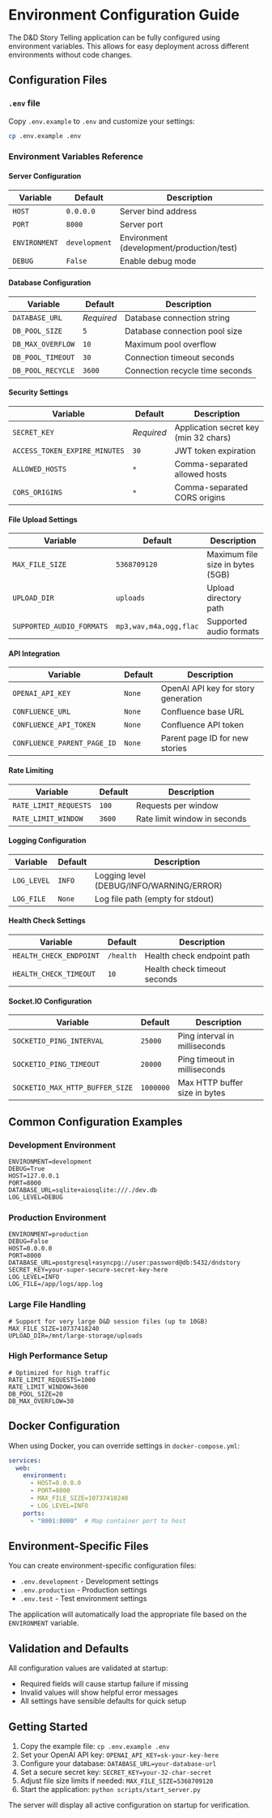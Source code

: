# Environment Configuration Guide

The D&D Story Telling application can be fully configured using environment variables. This allows for easy deployment across different environments without code changes.

## Configuration Files

### `.env` file
Copy `.env.example` to `.env` and customize your settings:

```bash
cp .env.example .env
```

### Environment Variables Reference

#### Server Configuration
| Variable | Default | Description |
|----------|---------|-------------|
| `HOST` | `0.0.0.0` | Server bind address |
| `PORT` | `8000` | Server port |
| `ENVIRONMENT` | `development` | Environment (development/production/test) |
| `DEBUG` | `False` | Enable debug mode |

#### Database Configuration
| Variable | Default | Description |
|----------|---------|-------------|
| `DATABASE_URL` | *Required* | Database connection string |
| `DB_POOL_SIZE` | `5` | Database connection pool size |
| `DB_MAX_OVERFLOW` | `10` | Maximum pool overflow |
| `DB_POOL_TIMEOUT` | `30` | Connection timeout seconds |
| `DB_POOL_RECYCLE` | `3600` | Connection recycle time seconds |

#### Security Settings
| Variable | Default | Description |
|----------|---------|-------------|
| `SECRET_KEY` | *Required* | Application secret key (min 32 chars) |
| `ACCESS_TOKEN_EXPIRE_MINUTES` | `30` | JWT token expiration |
| `ALLOWED_HOSTS` | `*` | Comma-separated allowed hosts |
| `CORS_ORIGINS` | `*` | Comma-separated CORS origins |

#### File Upload Settings
| Variable | Default | Description |
|----------|---------|-------------|
| `MAX_FILE_SIZE` | `5368709120` | Maximum file size in bytes (5GB) |
| `UPLOAD_DIR` | `uploads` | Upload directory path |
| `SUPPORTED_AUDIO_FORMATS` | `mp3,wav,m4a,ogg,flac` | Supported audio formats |

#### API Integration
| Variable | Default | Description |
|----------|---------|-------------|
| `OPENAI_API_KEY` | `None` | OpenAI API key for story generation |
| `CONFLUENCE_URL` | `None` | Confluence base URL |
| `CONFLUENCE_API_TOKEN` | `None` | Confluence API token |
| `CONFLUENCE_PARENT_PAGE_ID` | `None` | Parent page ID for new stories |

#### Rate Limiting
| Variable | Default | Description |
|----------|---------|-------------|
| `RATE_LIMIT_REQUESTS` | `100` | Requests per window |
| `RATE_LIMIT_WINDOW` | `3600` | Rate limit window in seconds |

#### Logging Configuration
| Variable | Default | Description |
|----------|---------|-------------|
| `LOG_LEVEL` | `INFO` | Logging level (DEBUG/INFO/WARNING/ERROR) |
| `LOG_FILE` | `None` | Log file path (empty for stdout) |

#### Health Check Settings
| Variable | Default | Description |
|----------|---------|-------------|
| `HEALTH_CHECK_ENDPOINT` | `/health` | Health check endpoint path |
| `HEALTH_CHECK_TIMEOUT` | `10` | Health check timeout seconds |

#### Socket.IO Configuration
| Variable | Default | Description |
|----------|---------|-------------|
| `SOCKETIO_PING_INTERVAL` | `25000` | Ping interval in milliseconds |
| `SOCKETIO_PING_TIMEOUT` | `20000` | Ping timeout in milliseconds |
| `SOCKETIO_MAX_HTTP_BUFFER_SIZE` | `1000000` | Max HTTP buffer size in bytes |

## Common Configuration Examples

### Development Environment
```env
ENVIRONMENT=development
DEBUG=True
HOST=127.0.0.1
PORT=8000
DATABASE_URL=sqlite+aiosqlite:///./dev.db
LOG_LEVEL=DEBUG
```

### Production Environment
```env
ENVIRONMENT=production
DEBUG=False
HOST=0.0.0.0
PORT=8000
DATABASE_URL=postgresql+asyncpg://user:password@db:5432/dndstory
SECRET_KEY=your-super-secure-secret-key-here
LOG_LEVEL=INFO
LOG_FILE=/app/logs/app.log
```

### Large File Handling
```env
# Support for very large D&D session files (up to 10GB)
MAX_FILE_SIZE=10737418240
UPLOAD_DIR=/mnt/large-storage/uploads
```

### High Performance Setup
```env
# Optimized for high traffic
RATE_LIMIT_REQUESTS=1000
RATE_LIMIT_WINDOW=3600
DB_POOL_SIZE=20
DB_MAX_OVERFLOW=30
```

## Docker Configuration

When using Docker, you can override settings in `docker-compose.yml`:

```yaml
services:
  web:
    environment:
      - HOST=0.0.0.0
      - PORT=8000
      - MAX_FILE_SIZE=10737418240
      - LOG_LEVEL=INFO
    ports:
      - "8001:8000"  # Map container port to host
```

## Environment-Specific Files

You can create environment-specific configuration files:

- `.env.development` - Development settings
- `.env.production` - Production settings
- `.env.test` - Test environment settings

The application will automatically load the appropriate file based on the `ENVIRONMENT` variable.

## Validation and Defaults

All configuration values are validated at startup:
- Required fields will cause startup failure if missing
- Invalid values will show helpful error messages
- All settings have sensible defaults for quick setup

## Getting Started

1. Copy the example file: `cp .env.example .env`
2. Set your OpenAI API key: `OPENAI_API_KEY=sk-your-key-here`
3. Configure your database: `DATABASE_URL=your-database-url`
4. Set a secure secret key: `SECRET_KEY=your-32-char-secret`
5. Adjust file size limits if needed: `MAX_FILE_SIZE=5368709120`
6. Start the application: `python scripts/start_server.py`

The server will display all active configuration on startup for verification.